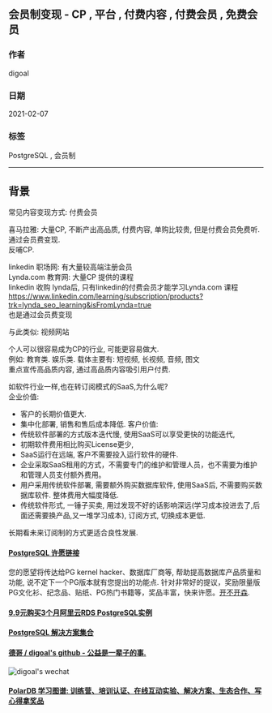 ## 会员制变现 - CP , 平台 , 付费内容 , 付费会员 , 免费会员  
    
### 作者    
digoal    
    
### 日期    
2021-02-07    
    
### 标签    
PostgreSQL , 会员制    
    
----    
    
## 背景    
常见内容变现方式: 付费会员  
  
喜马拉雅: 大量CP, 不断产出高品质, 付费内容, 单购比较贵, 但是付费会员免费听.     
通过会员费变现.    
反哺CP.     
  
linkedin 职场网: 有大量较高端注册会员  
Lynda.com 教育网: 大量CP 提供的课程  
linkedin 收购 lynda后, 只有linkedin的付费会员才能学习Lynda.com 课程  
https://www.linkedin.com/learning/subscription/products?trk=lynda_seo_learning&isFromLynda=true  
也是通过会员费变现     
  
与此类似: 视频网站    
  
  
个人可以很容易成为CP的行业, 可能更容易做大.    
例如: 教育类. 娱乐类.  载体主要有: 短视频, 长视频, 音频, 图文       
重点宣传高品质内容, 通过高品质内容吸引用户付费.     
  
如软件行业一样,也在转订阅模式的SaaS,为什么呢?  
企业价值:   
- 客户的长期价值更大. 
- 集中化部署, 销售和售后成本降低.
客户价值:   
- 传统软件部署的方式版本迭代慢, 使用SaaS可以享受更快的功能迭代, 
- 初期软件费用相比购买License更少, 
- SaaS运行在远端, 客户不需要投入运行软件的硬件. 
- 企业采取SaaS租用的方式，不需要专门的维护和管理人员，也不需要为维护和管理人员支付额外费用。
- 用户采用传统软件部署, 需要额外购买数据库软件, 使用SaaS后, 不需要购买数据库软件. 整体费用大幅度降低. 
- 传统软件形式, 一锤子买卖, 用过发现不好的话影响深远(学习成本投进去了,后面还需要换产品,又一堆学习成本), 订阅方式, 切换成本更低.      
  
长期看未来订阅制的方式更适合良性发展.   
  
#### [PostgreSQL 许愿链接](https://github.com/digoal/blog/issues/76 "269ac3d1c492e938c0191101c7238216")
您的愿望将传达给PG kernel hacker、数据库厂商等, 帮助提高数据库产品质量和功能, 说不定下一个PG版本就有您提出的功能点. 针对非常好的提议，奖励限量版PG文化衫、纪念品、贴纸、PG热门书籍等，奖品丰富，快来许愿。[开不开森](https://github.com/digoal/blog/issues/76 "269ac3d1c492e938c0191101c7238216").  
  
  
#### [9.9元购买3个月阿里云RDS PostgreSQL实例](https://www.aliyun.com/database/postgresqlactivity "57258f76c37864c6e6d23383d05714ea")
  
  
#### [PostgreSQL 解决方案集合](https://yq.aliyun.com/topic/118 "40cff096e9ed7122c512b35d8561d9c8")
  
  
#### [德哥 / digoal's github - 公益是一辈子的事.](https://github.com/digoal/blog/blob/master/README.md "22709685feb7cab07d30f30387f0a9ae")
  
  
![digoal's wechat](../pic/digoal_weixin.jpg "f7ad92eeba24523fd47a6e1a0e691b59")
  
  
#### [PolarDB 学习图谱: 训练营、培训认证、在线互动实验、解决方案、生态合作、写心得拿奖品](https://www.aliyun.com/database/openpolardb/activity "8642f60e04ed0c814bf9cb9677976bd4")
  
